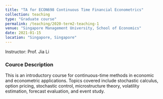 ```yaml
---
title: "TA for ECON698 Continuous Time Financial Econometrics"
collection: teaching
type: "Graduate course"
permalink: /teaching/2020-term2-teaching-1
venue: "Singapore Management University, School of Economics"
date: 2021-01-15
location: "Singapore, Singapore"
---
```


Instructor: Prof. Jia Li

### Cource Description

This is an introductory course for continuous-time methods in economic and econometric applications. Topics covered include stochastic calculus, option pricing, stochastic control, microstructure theory, volatility estimation, forecast evaluation, and event study.
